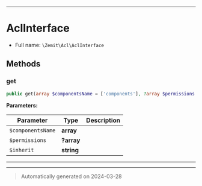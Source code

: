 ***

# AclInterface





* Full name: `\Zemit\Acl\AclInterface`



## Methods


### get



```php
public get(array $componentsName = ['components'], ?array $permissions = null, string $inherit = 'inherit'): \Phalcon\Acl\Adapter\Memory
```








**Parameters:**

| Parameter | Type | Description |
|-----------|------|-------------|
| `$componentsName` | **array** |  |
| `$permissions` | **?array** |  |
| `$inherit` | **string** |  |





***


***
> Automatically generated on 2024-03-28
